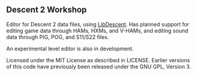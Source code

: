 ## Descent 2 Workshop

Editor for Descent 2 data files, using [LibDescent](https://github.com/InsanityBringer/LibDescent). Has planned support for editing game data through HAMs, HXMs, and V-HAMs, and editing sound data through PIG, POG, and S11/S22 files. 

An experimental level editor is also in development. 

Licensed under the MIT License as described in LICENSE. Earlier versions of this code have previously been released under the GNU GPL, Version 3. 